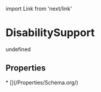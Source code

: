 import Link from 'next/link'
# DisabilitySupport

undefined

## Properties

<Grid>
* [](/Properties/Schema.org/)

</Grid>

